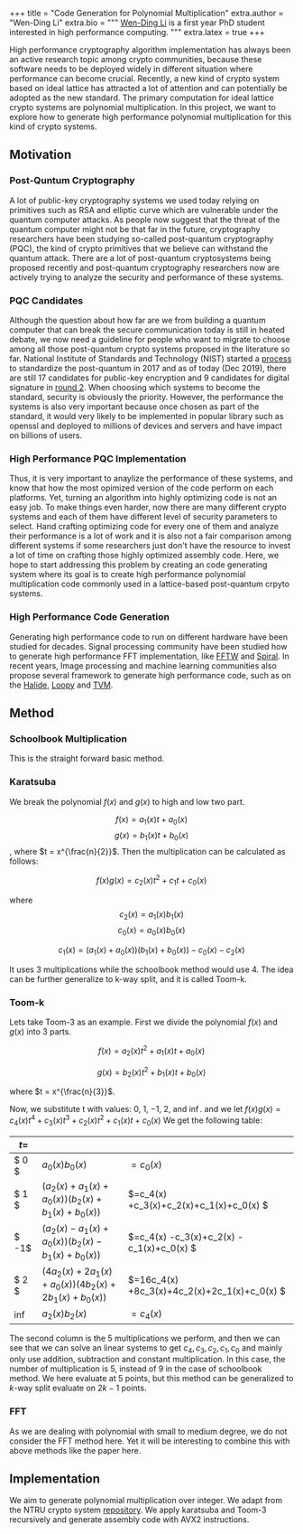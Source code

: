 +++
title = "Code Generation for Polynomial Multiplication" 
extra.author = "Wen-Ding Li" 
extra.bio = """ 
  [Wen-Ding Li](https://www.cs.cornell.edu/~wdli/) is a first year PhD student interested in high performance computing.
""" 
extra.latex = true
+++


High performance cryptography algorithm implementation has always been an active
research topic among crypto communities, because these software needs to be
deployed widely in different situation where performance can become crucial.
Recently, a new kind of crypto system based on ideal lattice has attracted a lot
of attention and can potentially be adopted as the new standard. The primary
computation for ideal lattice crypto systems are polynomial multiplication. In
this project, we want to explore how to generate high performance polynomial
multiplication for this kind of crypto systems. 

## Motivation

### Post-Quntum Cryptography

A lot of public-key cryptography systems we used today relying on primitives
such as RSA and elliptic curve which are vulnerable under the quantum computer
attacks.  As people now suggest that the threat of the quantum computer might
not be that far in the future, cryptography researchers have been studying
so-called post-quantum cryptography (PQC), the kind of crypto primitives that we
believe can withstand the quantum attack.  There are a lot of post-quantum
cryptosystems being proposed recently and post-quantum cryptography researchers
now are actively trying to analyze the security and performance of these
systems.

### PQC Candidates

Although the question about how far are we from building a quantum computer that
can break the secure communication today is still in heated debate, we now need
a guideline for people who want to migrate to choose among all those
post-quantum crypto systems proposed in the literature so far.  National
Institute of Standards and Technology (NIST) started a
[process](https://csrc.nist.gov/Projects/post-quantum-cryptography) to standardize
the post-quantum in 2017 and as of today (Dec 2019), there are still 17
candidates for public-key encryption and 9 candidates for digital signature in
[round 2](https://csrc.nist.gov/Projects/post-quantum-cryptography/round-2-submissions).
When choosing which systems to become the standard, security is obviously the
priority. However, the performance the systems is also very important because
once chosen as part of the standard, it would very likely to be implemented in
popular library such as openssl and deployed to millions of devices and servers
and have impact on billions of users.

### High Performance PQC Implementation 

Thus, it is very important to anaylize the performance of these systems, and
know that how the most opimized version of the code perform on each platforms.
Yet, turning an algorithm into highly optimizing code is not an easy job. To
make things even harder, now there are many different crypto systems and each of
them have different level of security parameters to select.  Hand crafting
optimizing code for every one of them and analyze their performance is a lot of
work and it is also not a fair comparison among different systems if some
researchers just don't have the resource to invest a lot of time on crafting
those highly optimized assembly code. Here, we hope to start addressing this
problem by creating an code generating system where its goal is to create high
performance polynomial multiplication code commonly used in a lattice-based
post-quantum crpyto systems.

### High Performance Code Generation

Generating high performance code to run on different hardware have been studied
for decades. Signal processing community have been studied how to generate high
performance FFT implementation, like [FFTW](http://www.fftw.org/) and
[Spiral](https://www.spiral.net/index.html). In recent years, Image
processing and machine learning communities also propose several framework to
generate high performance code, such as on the
[Halide](https://github.com/halide/Halide), [Loopy](https://github.com/inducer/loopy) and
[TVM](https://github.com/apache/incubator-tvm). 

## Method 

### Schoolbook Multiplication

This is the straight forward basic method.

### Karatsuba
We break the polynomial $f(x)$ and $g(x)$ to high and low two part.


  $$
  f(x) = a_1(x) t + a_0(x)
  $$
  $$
  g(x) = b_1(x) t + b_0(x)
  $$
  , where $t = x^{\frac{n}{2}}$. 
  Then the multiplication can be calculated as follows:

  $$
  f(x)g(x) = c_2(x) t^2 + c_1 t + c_0(x)
  $$

  where 
  $$ c_2(x) = a_1(x)b_1(x) $$
  $$ c_0(x) = a_0(x)b_0(x) $$

  $$
  c_1(x) = (a_1(x) + a_0(x)) (b_1(x) +b_0(x)) -c_0(x)-c_2(x)
  $$

  It uses 3 multiplications while the schoolbook method would use 4.
  The idea can be further generalize to k-way split, and it is called Toom-k.

### Toom-k

Lets take Toom-3 as an example. First we divide the polynomial $f(x)$ and $g(x)$ into 3 parts.

$$
f(x) = a_2(x) t^2 + a_1(x) t + a_0(x)
$$

$$
g(x) = b_2(x) t^2 + b_1(x) t + b_0(x)
$$

where $t = x^{\frac{n}{3}}$. 


Now, we substitute t with values: $0$, $1$, $-1$, $2$, and $\inf$.
and we let $f(x)g(x) = c_4(x)t^4 + c_3(x)t^3 + c_2(x) t^2 + c_1(x) t + c_0(x)$
We get the following table:

|  $t=$    |                                                      |                          |
|---------|------------------------------------------------------|------------------------------------------------|
|$ 0 $  |$a_0(x)b_0(x)$                                        |$=c_0(x)$                                        |
|$ 1 $  |$(a_2(x)+a_1(x)+a_0(x)) (b_2(x)+b_1(x)+b_0(x))$       |$=c_4(x) +c_3(x)+c_2(x)+c_1(x)+c_0(x)  $         |
|$ -1$  |$(a_2(x)-a_1(x)+a_0(x)) (b_2(x)-b_1(x)+b_0(x))$       |$=c_4(x) -c_3(x)+c_2(x) -c_1(x)+c_0(x)  $        |
|$ 2 $  |$(4a_2(x)+2a_1(x)+a_0(x)) (4b_2(x)+2b_1(x)+b_0(x))$   |$=16c_4(x) +8c_3(x)+4c_2(x)+2c_1(x)+c_0(x)  $    |
|$\inf$ |$a_2(x)b_2(x)$                                        |$=c_4(x)$                                        |

The second column is the 5 multiplications we perform, and then we can see that
we can solve an linear systems to get $c_4,c_3,c_2,c_1,c_0$ and mainly only use
addition, subtraction and constant multiplication. In this case, the number of
multiplication is 5, instead of 9 in the case of schoolbook method. We here
evaluate at 5 points, but this method can be generalized to $k$-way split evaluate
on $2k-1$ points.

### FFT

As we are dealing with polynomial with small to medium degree, we do not
consider the FFT method here. Yet it will be interesting to combine this with
above methods like the paper here.

## Implementation
We aim to generate polynomial multiplication over integer. We adapt from the 
NTRU crypto system [repository](https://github.com/joostrijneveld/NTRU-KEM).
We apply karatsuba and Toom-3 recursively and generate assembly code with AVX2
instructions.
